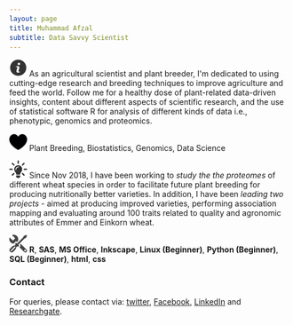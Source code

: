 ```yaml
---
layout: page
title: Muhammad Afzal
subtitle: Data Savvy Scientist
---
```


![Bio](/assets/img/about.png "Bio") As an agricultural scientist and plant breeder, I'm dedicated to using cutting-edge research and breeding techniques to improve agriculture and feed the world. Follow me for a healthy dose of plant-related data-driven insights, content about different aspects of scientific research, and the use of statistical software R for analysis of different kinds of data i.e., phenotypic, genomics and proteomics.

![Passion](/assets/img/passion.png "Passion") Plant Breeding, Biostatistics, Genomics, Data Science

![Current Work](/assets/img/job.png "Current Work") Since Nov 2018, I have been working to _study the the proteomes_ of different wheat species in order to facilitate future plant breeding for producing nutritionally better varieties. In addition, I have been _leading two projects_ - aimed at producing improved varieties, performing association mapping and evaluating around 100 traits related to quality and agronomic attributes of Emmer and Einkorn wheat.

![Tools](/assets/img/tools.png "Tools & Skills") **R**, **SAS**, **MS Office**, **Inkscape**, **Linux (Beginner)**, **Python (Beginner)**, **SQL (Beginner)**, **html**, **css**

### Contact

For queries, please contact via: [twitter](https://twitter.com/MAfzal2046), [Facebook](https://www.facebook.com/mafzal2046/), [LinkedIn](https://www.linkedin.com/in/mafzal2/) and [Researchgate](https://www.researchgate.net/profile/Muhammad_Afzal118).
